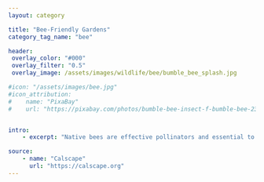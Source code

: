 ```yaml
---
layout: category

title: "Bee-Friendly Gardens"
category_tag_name: "bee"

header:
 overlay_color: "#000"
 overlay_filter: "0.5"
 overlay_image: /assets/images/wildlife/bee/bumble_bee_splash.jpg

#icon: "/assets/images/bee.jpg" 
#icon_attribution: 
#    name: "PixaBay"
#    url: "https://pixabay.com/photos/bumble-bee-insect-f-bumble-bee-2361336/"


intro: 
    - excerpt: "Native bees are effective pollinators and essential to any flourishing garden. These gentle bees are often small, solitary and rarely sting. Make sure to leave some bare patches of mulch-free ground to allow these solitary bees to nest. Plant data from <a target='_blank' href='https://calscape.org'>Calscape</a>"

source:
    - name: "Calscape"
      url: "https://calscape.org"
---
```


